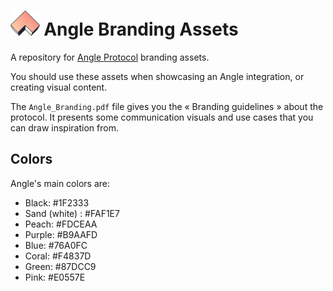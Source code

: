 # <img src="./2_protocol-icon-only/3-fill/SVG/angle-mark-topview-1.svg" alt="Angle Branding Assets" height="40px"> Angle Branding Assets

A repository for [Angle Protocol](https://angle.money) branding assets.

You should use these assets when showcasing an Angle integration, or creating visual content.

The `Angle_Branding.pdf` file gives you the « Branding guidelines » about the protocol. It presents some communication visuals and use cases that you can draw inspiration from.

## Colors

Angle's main colors are:

- Black: #1F2333
- Sand (white) : #FAF1E7
- Peach: #FDCEAA
- Purple: #B9AAFD
- Blue: #76A0FC
- Coral: #F4837D
- Green: #87DCC9
- Pink: #E0557E
